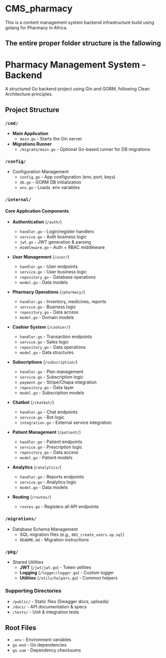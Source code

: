 # CMS_pharmacy
This is a content management system backend infrastructure build using golang for Pharmacy in Africa.

## The entire proper folder structure is the fallowing

# Pharmacy Management System - Backend

A structured Go backend project using Gin and GORM, following Clean Architecture principles.

## Project Structure

### `/cmd/`
- **Main Application**
  - `main.go` - Starts the Gin server
- **Migrations Runner**
  - `/migrate/main.go` - Optional Go-based runner for DB migrations

### `/config/`
- Configuration Management
  - `config.go` - App configuration (env, port, keys)
  - `db.go` - GORM DB initialization
  - `env.go` - Loads .env variables

### `/internal/`
#### Core Application Components

- **Authentication** (`/auth/`)
  - `handler.go` - Login/register handlers
  - `service.go` - Auth business logic
  - `jwt.go` - JWT generation & parsing
  - `middleware.go` - Auth + RBAC middleware

- **User Management** (`/user/`)
  - `handler.go` - User endpoints
  - `service.go` - User business logic
  - `repository.go` - Database operations
  - `model.go` - Data models

- **Pharmacy Operations** (`/pharmacy/`)
  - `handler.go` - Inventory, medicines, reports
  - `service.go` - Business logic
  - `repository.go` - Data access
  - `model.go` - Domain models

- **Cashier System** (`/cashier/`)
  - `handler.go` - Transaction endpoints
  - `service.go` - Sales logic
  - `repository.go` - Data operations
  - `model.go` - Data structures

- **Subscriptions** (`/subscription/`)
  - `handler.go` - Plan management
  - `service.go` - Subscription logic
  - `payment.go` - Stripe/Chapa integration
  - `repository.go` - Data layer
  - `model.go` - Subscription models

- **Chatbot** (`/chatbot/`)
  - `handler.go` - Chat endpoints
  - `service.go` - Bot logic
  - `integration.go` - External service integration

- **Patient Management** (`/patient/`)
  - `handler.go` - Patient endpoints
  - `service.go` - Prescription logic
  - `repository.go` - Data access
  - `model.go` - Patient models

- **Analytics** (`/analytics/`)
  - `handler.go` - Reports endpoints
  - `service.go` - Analytics logic
  - `model.go` - Data models

- **Routing** (`/routes/`)
  - `routes.go` - Registers all API endpoints

### `/migrations/`
- Database Schema Management
  - SQL migration files (e.g., `001_create_users.up.sql`)
  - `README.md` - Migration instructions

### `/pkg/`
- Shared Utilities
  - **JWT** (`/jwt/jwt.go`) - Token utilities
  - **Logging** (`/logger/logger.go`) - Custom logger
  - **Utilities** (`/utils/helpers.go`) - Common helpers

### Supporting Directories
- `/public/` - Static files (Swagger docs, uploads)
- `/docs/` - API documentation & specs
- `/tests/` - Unit & integration tests

## Root Files
- `.env` - Environment variables
- `go.mod` - Go dependencies
- `go.sum` - Dependency checksums